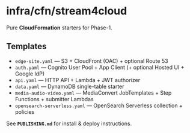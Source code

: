 # infra/cfn/stream4cloud

Pure **CloudFormation** starters for Phase-1.

## Templates
- `edge-site.yaml` — S3 + CloudFront (OAC) + optional Route 53
- `auth.yaml` — Cognito User Pool + App Client (+ optional Hosted UI + Google IdP)
- `api.yaml` — HTTP API + Lambda + JWT authorizer
- `data.yaml` — DynamoDB single-table starter
- `media-audio-video.yaml` — MediaConvert JobTemplates + Step Functions + submitter Lambdas
- `opensearch-serverless.yaml` — OpenSearch Serverless collection + policies

See **`PUBLISHING.md`** for install & deploy instructions.
